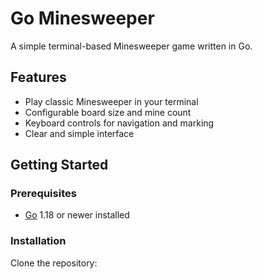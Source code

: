 # Go Minesweeper

A simple terminal-based Minesweeper game written in Go.

## Features

- Play classic Minesweeper in your terminal
- Configurable board size and mine count
- Keyboard controls for navigation and marking
- Clear and simple interface

## Getting Started

### Prerequisites

- [Go](https://golang.org/dl/) 1.18 or newer installed

### Installation

Clone the repository:
